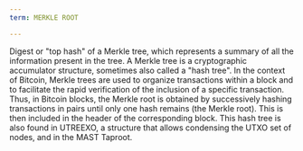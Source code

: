 ```yaml
---
term: MERKLE ROOT

---
```

Digest or "top hash" of a Merkle tree, which represents a summary of all the information present in the tree. A Merkle tree is a cryptographic accumulator structure, sometimes also called a "hash tree". In the context of Bitcoin, Merkle trees are used to organize transactions within a block and to facilitate the rapid verification of the inclusion of a specific transaction. Thus, in Bitcoin blocks, the Merkle root is obtained by successively hashing transactions in pairs until only one hash remains (the Merkle root). This is then included in the header of the corresponding block. This hash tree is also found in UTREEXO, a structure that allows condensing the UTXO set of nodes, and in the MAST Taproot.